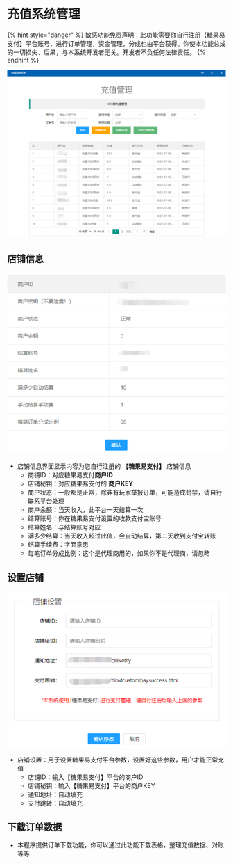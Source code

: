 # 充值系统管理

{% hint style="danger" %}
敏感功能免责声明：此功能需要你自行注册【糖果易支付】平台账号，进行订单管理，资金管理，分成也由平台获得。你使本功能总成的一切损失、后果，与本系统开发者无关。开发者不负任何法律责任。
{% endhint %}

![&#x5145;&#x503C;&#x7CFB;&#x7EDF;](../.gitbook/assets/czxtgl.png)

## 店铺信息

![&#x5E97;&#x94FA;&#x4FE1;&#x606F;](../.gitbook/assets/dpxx.png)

* 店铺信息界面显示内容为您自行注册的 【**糖果易支付】** 店铺信息
  * 商铺ID：对应糖果易支付**商户ID**
  * 店铺秘钥：对应糖果易支付的 **商户KEY**
  * 商户状态：一般都是正常，除非有玩家举报订单，可能造成封禁，请自行联系平台处理
  * 商户余额：当天收入，此平台一天结算一次
  * 结算账号：你在糖果易支付设置的收款支付宝账号
  * 结算姓名：与结算账号对应
  * 满多少结算：当天收入超过此值，会自动结算，第二天收到支付宝转账
  * 结算手续费：字面意思
  * 每笔订单分成比例：这个是代理商用的，如果你不是代理商，请忽略

## 设置店铺

![&#x5E97;&#x94FA;&#x8BBE;&#x7F6E;](../.gitbook/assets/dpxz.png)

* 店铺设置：用于设置糖果易支付平台参数，设置好这些参数，用户才能正常充值
  * 店铺ID：输入【糖果易支付】平台的商户ID
  * 店铺秘钥：输入【糖果易支付】平台的商户KEY
  * 通知地址：自动填充
  * 支付跳转：自动填充

## 下载订单数据

* 本程序提供订单下载功能，你可以通过此功能下载表格，整理充值数据、对账等等

